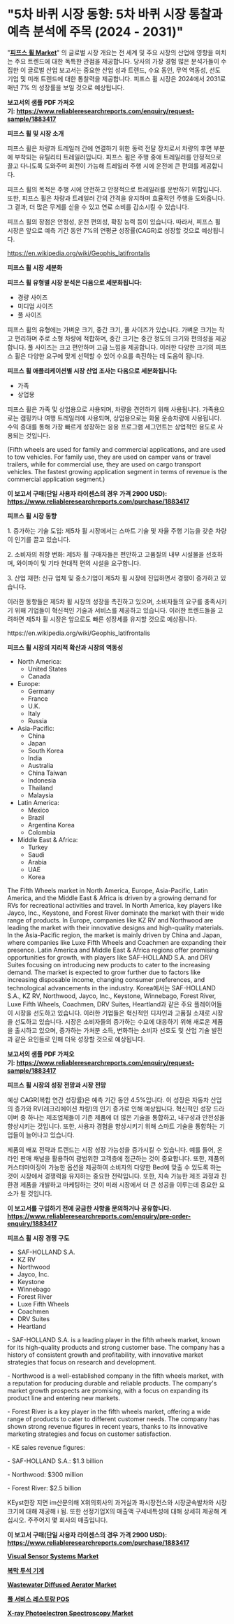 <p><h1>"5차 바퀴 시장 동향: 5차 바퀴 시장 통찰과 예측 분석에 주목 (2024 - 2031)"</h1></p><p>"<strong><a href="https://www.reliableresearchreports.com/fifth-wheels-r1883417">피프스 휠 Market</a></strong>" 의 글로벌 시장 개요는 전 세계 및 주요 시장의 산업에 영향을 미치는 주요 트렌드에 대한 독특한 관점을 제공합니다. 당사의 가장 경험 많은 분석가들이 수집한 이 글로벌 산업 보고서는 중요한 산업 성과 트렌드, 수요 동인, 무역 역동성, 선도 기업 및 미래 트렌드에 대한 통찰력을 제공합니다. 피프스 휠 시장은 2024에서 2031로 매년 7% 의 성장률을 보일 것으로 예상됩니다.</p>
<p><strong>보고서의 샘플 PDF 가져오기:&nbsp;<a href="https://www.reliableresearchreports.com/enquiry/request-sample/1883417">https://www.reliableresearchreports.com/enquiry/request-sample/1883417</a></strong></p>
<p><strong>피프스 휠 및 시장 소개</strong></p>
<p><p>피프스 휠은 차량과 트레일러 간에 연결하기 위한 동력 전달 장치로서 차량의 후면 부분에 부착되는 유틸리티 트레일러입니다. 피프스 휠은 주행 중에 트레일러를 안정적으로 끌고 다니도록 도와주며 회전이 가능해 트레일러 주행 시에 운전에 큰 편의를 제공합니다. </p><p>피프스 휠의 목적은 주행 시에 안전하고 안정적으로 트레일러를 운반하기 위함입니다. 또한, 피프스 휠은 차량과 트레일러 간의 간격을 유지하며 효율적인 주행을 도와줍니다. 그 결과, 더 많은 무게를 싣을 수 있고 연료 소비를 감소시킬 수 있습니다.</p><p>피프스 휠의 장점은 안정성, 운전 편의성, 확장 능력 등이 있습니다. 따라서, 피프스 휠 시장은 앞으로 예측 기간 동안 7%의 연평균 성장률(CAGR)로 성장할 것으로 예상됩니다.</p></p>
<p><a href="https://en.wikipedia.org/wiki/Geophis_latifrontalis">https://en.wikipedia.org/wiki/Geophis_latifrontalis</a></p>
<p><strong>피프스 휠 시장 세분화</strong></p>
<p><strong>피프스 휠 유형별 시장 분석은 다음으로 세분화됩니다:</strong></p>
<p><ul><li>경량 사이즈</li><li>미디엄 사이즈</li><li>풀 사이즈</li></ul></p>
<p><p>피프스 휠의 유형에는 가벼운 크기, 중간 크기, 풀 사이즈가 있습니다. 가벼운 크기는 작고 편리하며 주로 소형 차량에 적합하며, 중간 크기는 중간 정도의 크기와 편의성을 제공합니다. 풀 사이즈는 크고 편안하며 고급 느낌을 제공합니다. 이러한 다양한 크기의 피프스 휠은 다양한 요구에 맞게 선택할 수 있어 수요를 촉진하는 데 도움이 됩니다.</p></p>
<p><strong>피프스 휠 애플리케이션별 시장 산업 조사는 다음으로 세분화됩니다:</strong></p>
<p><ul><li>가족</li><li>상업용</li></ul></p>
<p><p>피프스 휠은 가족 및 상업용으로 사용되며, 차량을 견인하기 위해 사용됩니다. 가족용으로는 캠핑카나 여행 트레일러에 사용되며, 상업용으로는 화물 운송차량에 사용됩니다. 수익 증대를 통해 가장 빠르게 성장하는 응용 프로그램 세그먼트는 상업적인 용도로 사용되는 것입니다. </p><p>(Fifth wheels are used for family and commercial applications, and are used to tow vehicles. For family use, they are used on camper vans or travel trailers, while for commercial use, they are used on cargo transport vehicles. The fastest growing application segment in terms of revenue is the commercial application segment.)</p></p>
<p><strong>이 보고서 구매(단일 사용자 라이센스의 경우 가격 2900 USD): <a href="https://www.reliableresearchreports.com/purchase/1883417">https://www.reliableresearchreports.com/purchase/1883417</a></strong></p>
<p><strong>피프스 휠 시장 동향</strong></p>
<p><p>1. 증가하는 기술 도입: 제5차 휠 시장에서는 스마트 기술 및 자율 주행 기능을 갖춘 차량이 인기를 끌고 있습니다.</p><p>2. 소비자의 취향 변화: 제5차 휠 구매자들은 편안하고 고품질의 내부 시설물을 선호하며, 와이파이 및 기타 현대적 편의 시설을 요구합니다.</p><p>3. 산업 재편: 신규 업체 및 중소기업이 제5차 휠 시장에 진입하면서 경쟁이 증가하고 있습니다.</p><p>이러한 동향들은 제5차 휠 시장의 성장을 촉진하고 있으며, 소비자들의 요구를 충족시키기 위해 기업들이 혁신적인 기술과 서비스를 제공하고 있습니다. 이러한 트렌드들을 고려하면 제5차 휠 시장은 앞으로도 빠른 성장세를 유지할 것으로 예상됩니다.</p></p>
<p>https://en.wikipedia.org/wiki/Geophis_latifrontalis</p>
<p><strong>피프스 휠 시장의 지리적 확산과 시장의 역동성</strong></p>
<p><ul>
    <li>
        North America:
        <ul>
            <li>United States</li>
            <li>Canada</li>
        </ul>
    </li>
    <li>
        Europe:
        <ul>
            <li>Germany</li>
            <li>France</li>
            <li>U.K.</li>
            <li>Italy</li>
            <li>Russia</li>
        </ul>
    </li>
    <li>
        Asia-Pacific:
        <ul>
            <li>China</li>
            <li>Japan</li>
            <li>South Korea</li>
            <li>India</li>
            <li>Australia</li>
            <li>China Taiwan</li>
            <li>Indonesia</li>
            <li>Thailand</li>
            <li>Malaysia</li>
        </ul>
    </li>
    <li>
        Latin America:
        <ul>
            <li>Mexico</li>
            <li>Brazil</li>
            <li>Argentina Korea</li>
            <li>Colombia</li>
        </ul>
    </li>
    <li>
        Middle East & Africa:
        <ul>
            <li>Turkey</li>
            <li>Saudi</li>
            <li>Arabia</li>
            <li>UAE</li>
            <li>Korea</li>
        </ul>
    </li>
    </ul></p>
<p><p>The Fifth Wheels market in North America, Europe, Asia-Pacific, Latin America, and the Middle East & Africa is driven by a growing demand for RVs for recreational activities and travel. In North America, key players like Jayco, Inc., Keystone, and Forest River dominate the market with their wide range of products. In Europe, companies like KZ RV and Northwood are leading the market with their innovative designs and high-quality materials. In the Asia-Pacific region, the market is mainly driven by China and Japan, where companies like Luxe Fifth Wheels and Coachmen are expanding their presence. Latin America and Middle East & Africa regions offer promising opportunities for growth, with players like SAF-HOLLAND S.A. and DRV Suites focusing on introducing new products to cater to the increasing demand. The market is expected to grow further due to factors like increasing disposable income, changing consumer preferences, and technological advancements in the industry.  Korea에서는 SAF-HOLLAND S.A., KZ RV, Northwood, Jayco, Inc., Keystone, Winnebago, Forest River, Luxe Fifth Wheels, Coachmen, DRV Suites, Heartland과 같은 주요 플레이어들이 시장을 선도하고 있습니다. 이러한 기업들은 혁신적인 디자인과 고품질 소재로 시장을 선도하고 있습니다. 시장은 소비자들의 증가하는 수요에 대응하기 위해 새로운 제품을 출시하고 있으며, 증가하는 가처분 소득, 변화하는 소비자 선호도 및 산업 기술 발전과 같은 요인들로 인해 더욱 성장할 것으로 예상됩니다.</p></p>
<p><strong>보고서의 샘플 PDF 가져오기:&nbsp;<a href="https://www.reliableresearchreports.com/enquiry/request-sample/1883417">https://www.reliableresearchreports.com/enquiry/request-sample/1883417</a></strong></p>
<p><strong>피프스 휠 시장의 성장 전망과 시장 전망</strong></p>
<p><p>예상 CAGR(복합 연간 성장률)은 예측 기간 동안 4.5%입니다. 이 성장은 자동차 산업의 증가와 RV(레크리에이션 차량)의 인기 증가로 인해 예상됩니다. 혁신적인 성장 드라이버 중 하나는 제조업체들이 기존 제품에 더 많은 기술을 통합하고, 내구성과 안전성을 향상시키는 것입니다. 또한, 사용자 경험을 향상시키기 위해 스마트 기술을 통합하는 기업들이 늘어나고 있습니다.</p><p>제품의 배포 전략과 트렌드는 시장 성장 가능성을 증가시킬 수 있습니다. 예를 들어, 온라인 판매 채널을 활용하여 광범위한 고객층에 접근하는 것이 중요합니다. 또한, 제품의 커스터마이징이 가능한 옵션을 제공하여 소비자의 다양한 Bed에 맞출 수 있도록 하는 것이 시장에서 경쟁력을 유지하는 중요한 전략입니다. 또한, 지속 가능한 제조 과정과 친환경 제품을 개발하고 마케팅하는 것이 미래 시장에서 더 큰 성공을 이루는데 중요한 요소가 될 것입니다.</p></p>
<p><strong>이 보고서를 구입하기 전에 궁금한 사항을 문의하거나 공유합니다. <a href="https://www.reliableresearchreports.com/enquiry/pre-order-enquiry/1883417">https://www.reliableresearchreports.com/enquiry/pre-order-enquiry/1883417</a></strong></p>
<p><strong>피프스 휠 시장 경쟁 구도</strong></p>
<p><ul><li>SAF-HOLLAND S.A.</li><li>KZ RV</li><li>Northwood</li><li>Jayco, Inc.</li><li>Keystone</li><li>Winnebago</li><li>Forest River</li><li>Luxe Fifth Wheels</li><li>Coachmen</li><li>DRV Suites</li><li>Heartland</li></ul></p>
<p><p>- SAF-HOLLAND S.A. is a leading player in the fifth wheels market, known for its high-quality products and strong customer base. The company has a history of consistent growth and profitability, with innovative market strategies that focus on research and development.</p><p>- Northwood is a well-established company in the fifth wheels market, with a reputation for producing durable and reliable products. The company's market growth prospects are promising, with a focus on expanding its product line and entering new markets.</p><p>- Forest River is a key player in the fifth wheels market, offering a wide range of products to cater to different customer needs. The company has shown strong revenue figures in recent years, thanks to its innovative marketing strategies and focus on customer satisfaction.</p><p>- KE sales revenue figures:</p><p>    - SAF-HOLLAND S.A.: $1.3 billion</p><p>    - Northwood: $300 million</p><p>    - Forest River: $2.5 billion</p><p>KEyst한장 지면 im산문의해 X위의회사의 과거실과 파시장전스와 시장굳속발차와 시장크기에 대해 제공해 i 됨. 또한 선정기업X의 매출액 구세네특성에 대해 상세히 제공해 계십시오. 주주어지 몇 회사의 매출입니다.</p></p>
<p><strong>이 보고서 구매(단일 사용자 라이센스의 경우 가격 2900 USD): <a href="https://www.reliableresearchreports.com/purchase/1883417">https://www.reliableresearchreports.com/purchase/1883417</a></strong></p>
<p><strong><p><a href="https://github.com/hlspriggs/Market-Research-Report-List-1/blob/main/visual-sensor-systems-market.md">Visual Sensor Systems Market</a></p><p><a href="https://github.com/LuckeyCorbin/Market-Research-Report-List-2/blob/main/896948971886.md">복막 투석 기계</a></p><p><a href="https://github.com/ksleyeze/Market-Research-Report-List-1/blob/main/wastewater-diffused-aerator-market.md">Wastewater Diffused Aerator Market</a></p><p><a href="https://github.com/shampaakter36/Market-Research-Report-List-2/blob/main/156425571885.md">풀 서비스 레스토랑 POS</a></p><p><a href="https://github.com/BurtonGALEN/Market-Research-Report-List-1/blob/main/x-ray-photoelectron-spectroscopy-market.md">X-ray Photoelectron Spectroscopy Market</a></p></strong></p>
<p></p>